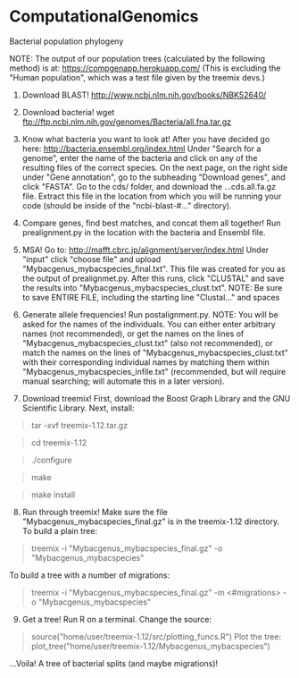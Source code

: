 # ComputationalGenomics
Bacterial population phylogeny



NOTE: The output of our population trees (calculated by the following method) is at: https://compgenapp.herokuapp.com/
      (This is excluding the "Human population", which was a test file given by the treemix devs.)


1) Download BLAST!
  http://www.ncbi.nlm.nih.gov/books/NBK52640/

2) Download bacteria!
  wget ftp://ftp.ncbi.nlm.nih.gov/genomes/Bacteria/all.fna.tar.gz

3) Know what bacteria you want to look at!
  After you have decided go here: http://bacteria.ensembl.org/index.html
  Under "Search for a genome", enter the name of the bacteria and click on any of the resulting files of the correct species.
  On the next page, on the right side under "Gene annotation", go to the subheading "Download genes", and click "FASTA". 
  Go to the cds/ folder, and download the ...cds.all.fa.gz file. 
  Extract this file in the location from which you will be running your code (should be inside of the "ncbi-blast-#..." 
  directory). 
  
4) Compare genes, find best matches, and concat them all together!
  Run prealignment.py in the location with the bacteria and Ensembl file.

5) MSA!
  Go to: http://mafft.cbrc.jp/alignment/server/index.html
  Under "input" click "choose file" and upload "Mybacgenus_mybacspecies_final.txt". This file was created for you as the
  output of prealignmet.py.
  After this runs, click "CLUSTAL" and save the results into "Mybacgenus_mybacspecies_clust.txt". 
  NOTE: Be sure to save ENTIRE FILE, including the starting line "Clustal..." and spaces
  
6) Generate allele frequencies!
  Run postalignment.py.
  NOTE: You will be asked for the names of the individuals. You can either enter arbitrary names (not recommended), or get the
  names on the lines of "Mybacgenus_mybacspecies_clust.txt" (also not recommended), or match the names on the lines of
  "Mybacgenus_mybacspecies_clust.txt" with their corresponding individual names by matching them within 
  "Mybacgenus_mybacspecies_infile.txt" (recommended, but will require manual searching; will automate this in a later 
  version).
  
7) Download treemix!
  First, download the Boost Graph Library and the GNU Scientific Library.
  Next, install:
  >tar -xvf treemix-1.12.tar.gz
  
  >cd treemix-1.12
  
  >./configure
  
  >make
  
  >make install
    
8) Run through treemix!
  Make sure the file "Mybacgenus_mybacspecies_final.gz" is in the treemix-1.12 directory.
  To build a plain tree:
  >treemix -i "Mybacgenus_mybacspecies_final.gz" -o "Mybacgenus_mybacspecies"
  
  To build a tree with a number of migrations:
  >treemix -i "Mybacgenus_mybacspecies_final.gz" -m <#migrations> -o "Mybacgenus_mybacspecies"
  
9) Get a tree!
  Run R on a terminal.
  Change the source:
  >source("home/user/treemix-1.12/src/plotting_funcs.R")
  Plot the tree:
  >plot_tree("home/user/treemix-1.12/Mybacgenus_mybacspecies")
  
...Voila! A tree of bacterial splits (and maybe migrations)!
